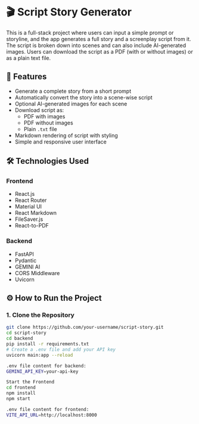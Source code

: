 # 🎬 Script Story Generator

This is a full-stack project where users can input a simple prompt or storyline, and the app generates a full story and a screenplay script from it. The script is broken down into scenes and can also include AI-generated images. Users can download the script as a PDF (with or without images) or as a plain text file.

## 🚀 Features

- Generate a complete story from a short prompt
- Automatically convert the story into a scene-wise script
- Optional AI-generated images for each scene
- Download script as:
  - PDF with images
  - PDF without images
  - Plain `.txt` file
- Markdown rendering of script with styling
- Simple and responsive user interface

## 🛠️ Technologies Used

### Frontend

- React.js
- React Router
- Material UI
- React Markdown
- FileSaver.js
- React-to-PDF

### Backend

- FastAPI
- Pydantic
- GEMINI AI
- CORS Middleware
- Uvicorn


## ⚙️ How to Run the Project

### 1. Clone the Repository

```bash
git clone https://github.com/your-username/script-story.git
cd script-story
cd backend
pip install -r requirements.txt
# Create a .env file and add your API key
uvicorn main:app --reload

.env file content for backend:
GEMINI_API_KEY=your-api-key

Start the Frontend
cd frontend
npm install
npm start

.env file content for frontend:
VITE_API_URL=http://localhost:8000

